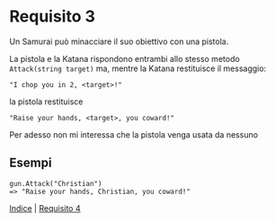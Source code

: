 # Requisito 3

Un Samurai può minacciare il suo obiettivo con una pistola.

La pistola e la Katana rispondono entrambi allo stesso metodo `Attack(string target)` ma, mentre la Katana restituisce il messaggio:

    "I chop you in 2, <target>!"

la pistola restituisce 

    "Raise your hands, <target>, you coward!"

Per adesso non mi interessa che la pistola venga usata da nessuno

## Esempi

    gun.Attack("Christian")
    => "Raise your hands, Christian, you coward!"

[Indice](../README.md) | [Requisito 4](req-4.md)
